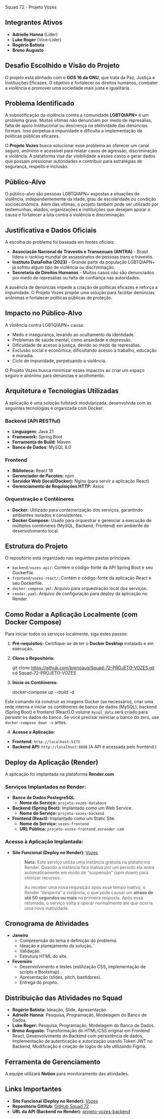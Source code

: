 Squad 72 - Projeto Vozes

## Integrantes Ativos

* **Adrielle Hanna** (Líder)
* **Luke Roger** (Vice-Líder)
* **Rogério Batista**
* **Breno Augusto**

## Desafio Escolhido e Visão do Projeto

O projeto está alinhado com o **ODS 16 da ONU**, que trata da Paz, Justiça e Instituições Eficazes. O objetivo é fortalecer os direitos humanos, combater a violência e promover uma sociedade mais justa e igualitária.

## Problema Identificado

A subnotificação da violência contra a comunidade **LGBTQIAPN+** é um problema grave. Muitas vítimas não denunciam por medo de represálias, falta de apoio institucional ou descrença na efetividade das denúncias formais. Isso perpetua a impunidade e dificulta a implementação de políticas públicas eficazes.

O **Projeto Vozes** busca solucionar esse problema ao oferecer um canal seguro, anônimo e acessível para relatar casos de agressão, discriminação e violência. A plataforma visa dar visibilidade a esses casos e gerar dados que possam pressionar autoridades e contribuir para estratégias de segurança, respeito e inclusão.

## Público-Alvo

O público-alvo são pessoas LGBTQIAPN+ expostas a situações de violência, independentemente da idade, grau de escolaridade ou condição socioeconômica. Além das vítimas, o projeto também pode ser utilizado por testemunhas, aliados, organizações e instituições que desejam apoiar a causa e fortalecer a luta contra a violência e discriminação.

## Justificativa e Dados Oficiais

A escolha do problema foi baseada em fontes oficiais:

* **Associação Nacional de Travestis e Transexuais (ANTRA)** - Brasil lidera o ranking mundial de assassinatos de pessoas trans e travestis.
* **Instituto DataFolha (2023)** - Grande parte da população LGBTQIAPN+ já sofreu algum tipo de violência ou discriminação.
* **Secretaria de Direitos Humanos** - Muitos casos não são denunciados por medo de represálias ou falta de confiança nas autoridades.

A ausência de denúncias impede a criação de políticas eficazes e reforça a impunidade. O Projeto Vozes propõe uma solução para facilitar denúncias anônimas e fortalecer políticas públicas de proteção.

## Impacto no Público-Alvo

A violência contra LGBTQIAPN+ causa:

* Medo e insegurança, levando ao ocultamento da identidade.
* Problemas de saúde mental, como ansiedade e depressão.
* Dificuldade de acesso à justiça, devido ao medo de represálias.
* Exclusão social e econômica, dificultando acesso a trabalho, educação e moradia.
* Ciclo de impunidade, perpetuando a violência.

O Projeto Vozes busca minimizar esses impactos ao criar um espaço seguro e anônimo para denúncias e acolhimento.

## Arquitetura e Tecnologias Utilizadas

A aplicação é uma solução fullstack modularizada, desenvolvida com as seguintes tecnologias e organizada com Docker:

### Backend (API RESTful)

* **Linguagem:** Java 21
* **Framework:** Spring Boot
* **Ferramenta de Build:** Maven
* **Banco de Dados:** MySQL 8.0

### Frontend

* **Biblioteca:** React 18
* **Gerenciador de Pacotes:** npm
* **Servidor Web (local/Docker):** Nginx (para servir a aplicação React)
* **Gerenciamento de Requisições HTTP:** Axios

### Orquestração e Contêineres

* **Docker:** Utilizado para conteinerização dos serviços, garantindo ambientes isolados e consistentes.
* **Docker Compose:** Usado para orquestrar e gerenciar a execução de múltiplos contêineres (MySQL, Backend, Frontend) em ambiente de desenvolvimento local.

## Estrutura do Projeto

O repositório está organizado nas seguintes pastas principais:

* `backend/vozes-api/`: Contém o código-fonte da API Spring Boot e seu Dockerfile.
* `frontend/vozes-react/`: Contém o código-fonte da aplicação React e seu Dockerfile.
* `docker-compose.yml`: Arquivo para orquestração local dos serviços.
* `render.yaml`: Arquivo de configuração para deploy da aplicação no Render.

## Como Rodar a Aplicação Localmente (com Docker Compose)

Para iniciar todos os serviços localmente, siga estes passos:

1. **Pré-requisitos:** Certifique-se de ter o **Docker Desktop** instalado e em execução.
  
2. **Clone o Repositório:**
  
      git clone https://github.com/brenoaug/Squad-72-PROJETO-VOZES.git
      cd Squad-72-PROJETO-VOZES
  
3. **Inicie os Contêineres:**
  
      docker-compose up --build -d
  
  Este comando irá construir as imagens Docker (se necessário), criar uma rede interna e iniciar os contêineres de banco de dados (MySQL), backend (Spring Boot) e frontend (React).O volume `mysql_data` será criado para persistir os dados do banco. Se você precisar reiniciar o banco do zero, use `docker-compose down -v` antes.
  
4. **Acesse a Aplicação:**
  
  * **Frontend:** `http://localhost:5173`
  * **Backend API:** `http://localhost:8080` (A API é acessada pelo frontend )

## Deploy da Aplicação (Render)

A aplicação foi implantada na plataforma **Render.com**

### Serviços Implantados no Render:

* **Banco de Dados PostegreSQL**
  * **Nome do Serviço:** `projeto-vozes-database`
* **Backend (Spring Boot):** Implantado como um Web Service.
  * **Nome do Serviço:** `projeto-vozes-backend`
* **Frontend (React):** Implantado como um Static Site.
  * **Nome do Serviço:** `vozes-frontend`
  * **URL Pública:** `projeto-vozes-frontend.onrender.com`

### Acesso à Aplicação Implantada:

* **Site Funcional (Deploy no Render):** [Vozes](https://projeto-vozes-frontend.onrender.com/)
  
  > **Nota:** Este serviço utiliza uma instância gratuita na plataforma Render. Quando a instância fica inativa por um período ela entra automaticamente em modo de “suspensão” (*spin down*) para otimizar recursos.
  > 
  > Ao receber uma nova requisição após esse tempo inativo, o Render “desperta” a instância, o que pode causar um **atraso de até 50 segundos ou mais** na primeira resposta. Após essa retomada, o serviço volta a operar normalmente até que ocorra uma nova inatividade.
  

## Cronograma de Atividades

* **Janeiro**
  * Compreensão do tema e definição do problema.
  * Ideação e planejamento da solução.``
  * Validação.
  * Estrutura HTML do site.
* **Fevereiro**
  * Desenvolvimento e testes (estilização CSS, implementação de scripts e Bootstrap).
  * Apresentação (slides, pitch, bastidores).
  * Entrega do projeto.

## Distribuição das Atividades no Squad

* **Rogério Batista:** Ideação, Slide, Apresentação.
* **Adrielle Hanna:** Pesquisa, Programação, Modelagem do Banco de Dados.
* **Luke Roger:** Pesquisa, Programação, Modelagem do Banco de Dados.
* **Breno Augusto:** Transformação do HTML/CSS original em Frontend React, Desenvolvimento do Backend com persistência de dados, Implementação de autenticação e autorização usando Token JWT no Backend, Modificação e criação de logos do site utilizando Figma.

## Ferramenta de Gerenciamento

A equipe utilizará **Notion** para monitoramento das atividades.

## Links Importantes

* **Site Funcional (Deploy no Render):** [Vozes](https://projeto-vozes-frontend.onrender.com/)
* **Repositório GitHub:** [GitHub Squad 72](https://github.com/adriellehanna/Squad-72-PROJETO-VOZES.git )
* **URL da API (Backend no Render):** [projeto-vozes-backend](https://squad-72-projeto-vozes.onrender.com/)